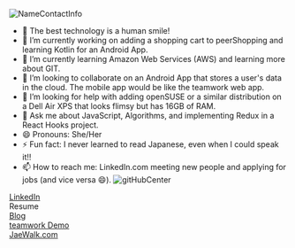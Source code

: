 ![NameContactInfo](https://user-images.githubusercontent.com/3753305/153987611-57b0b307-1102-48a1-aa86-14e3c47a6463.jpg)

- 👋 The best technology is a human smile!
- 🔭 I’m currently working on adding a shopping cart to peerShopping and learning Kotlin for an Android App.
- 🌱 I’m currently learning Amazon Web Services (AWS) and learning more about GIT.
- 👯 I’m looking to collaborate on an Android App that stores a user's data in the cloud. The mobile app would be like the teamwork web app.
- 🤔 I’m looking for help with adding openSUSE or a similar distribution on a Dell Air XPS that looks flimsy but has 16GB of RAM.
- 💬 Ask me about JavaScript, Algorithms, and implementing Redux in a React Hooks project.
- 😄 Pronouns: She/Her
- ⚡ Fun fact: I never learned to read Japanese, even when I could speak it!!
- 📫 How to reach me: LinkedIn.com meeting new people and applying for jobs (and vice versa 😄).
![gitHubCenter](https://user-images.githubusercontent.com/3753305/153987638-ed18987f-6d85-4438-a813-d3d94f9876bd.jpg)

<div>
    <div>                         
      <a href="https://www.linkedin.com/in/nwawe">LinkedIn</a>
    </div>
    <div>
      <a href"https://docs.google.com/document/d/1-C8Ru5PyPTVx0OLu1H2Wuw5W2ajPLxLJ/edit?usp=sharing&ouid=114372436357455212347&rtpof=true&sd=trues">Resume</a>
    </div>
    <div>
      <a href="https://medium.com/@JaeNwawe">Blog</a>
    </div>
    <div>
      <a href= "https://youtu.be/1mru3KUyTGw" >teamwork Demo</a>
    </div>
    <div>
      <a href="https://jaenwawe.github.io/jaewalk/">JaeWalk.com</a>
  </div>
</div>
